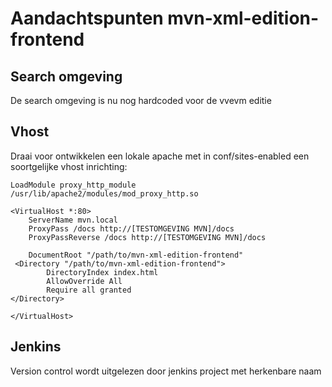 Aandachtspunten mvn-xml-edition-frontend
===

Search omgeving
---
De search omgeving is nu nog hardcoded voor de vvevm editie

Vhost
---
Draai voor ontwikkelen een lokale apache met in conf/sites-enabled een soortgelijke vhost inrichting:

``` apacheconf
LoadModule proxy_http_module /usr/lib/apache2/modules/mod_proxy_http.so

<VirtualHost *:80>
    ServerName mvn.local
    ProxyPass /docs http://[TESTOMGEVING MVN]/docs
    ProxyPassReverse /docs http://[TESTOMGEVING MVN]/docs

    DocumentRoot "/path/to/mvn-xml-edition-frontend"
 <Directory "/path/to/mvn-xml-edition-frontend">
        DirectoryIndex index.html
        AllowOverride All
        Require all granted
</Directory>

</VirtualHost>
```

Jenkins
---
Version control wordt uitgelezen door jenkins project met herkenbare naam